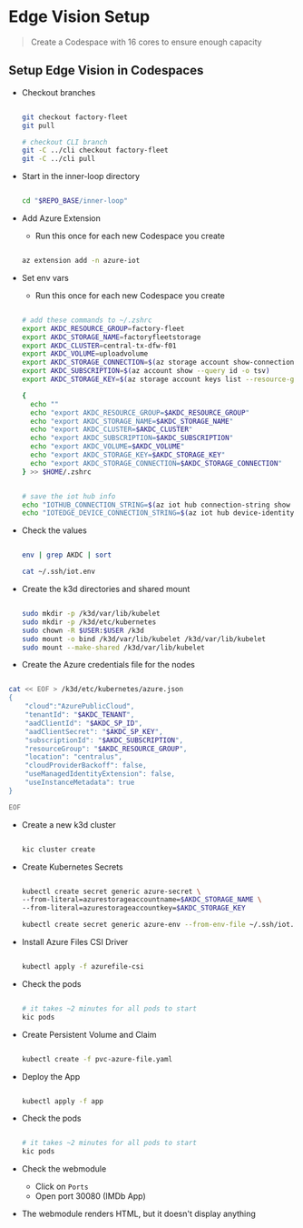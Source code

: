 # Edge Vision Setup

> Create a Codespace with 16 cores to ensure enough capacity

## Setup Edge Vision in Codespaces

- Checkout branches

  ```bash

  git checkout factory-fleet
  git pull

  # checkout CLI branch
  git -C ../cli checkout factory-fleet
  git -C ../cli pull

  ```

- Start in the inner-loop directory

  ```bash

  cd "$REPO_BASE/inner-loop"

  ```

- Add Azure Extension
  - Run this once for each new Codespace you create

  ```bash

  az extension add -n azure-iot

  ```

- Set env vars
  - Run this once for each new Codespace you create

  ```bash

  # add these commands to ~/.zshrc
  export AKDC_RESOURCE_GROUP=factory-fleet
  export AKDC_STORAGE_NAME=factoryfleetstorage
  export AKDC_CLUSTER=central-tx-dfw-f01
  export AKDC_VOLUME=uploadvolume
  export AKDC_STORAGE_CONNECTION=$(az storage account show-connection-string -n $AKDC_STORAGE_NAME -g $AKDC_RESOURCE_GROUP -o tsv)
  export AKDC_SUBSCRIPTION=$(az account show --query id -o tsv)
  export AKDC_STORAGE_KEY=$(az storage account keys list --resource-group $AKDC_RESOURCE_GROUP --account-name $AKDC_STORAGE_NAME --query "[0].value" -o tsv)

  {
    echo ""
    echo "export AKDC_RESOURCE_GROUP=$AKDC_RESOURCE_GROUP"
    echo "export AKDC_STORAGE_NAME=$AKDC_STORAGE_NAME"
    echo "export AKDC_CLUSTER=$AKDC_CLUSTER"
    echo "export AKDC_SUBSCRIPTION=$AKDC_SUBSCRIPTION"
    echo "export AKDC_VOLUME=$AKDC_VOLUME"
    echo "export AKDC_STORAGE_KEY=$AKDC_STORAGE_KEY"
    echo "export AKDC_STORAGE_CONNECTION=$AKDC_STORAGE_CONNECTION"
  } >> $HOME/.zshrc


  # save the iot hub info
  echo "IOTHUB_CONNECTION_STRING=$(az iot hub connection-string show --hub-name $AKDC_RESOURCE_GROUP -o tsv)" > ~/.ssh/iot.env
  echo "IOTEDGE_DEVICE_CONNECTION_STRING=$(az iot hub device-identity connection-string show --hub-name $AKDC_RESOURCE_GROUP --device-id $AKDC_CLUSTER -o tsv)" >> ~/.ssh/iot.env

  ```

- Check the values

  ```bash

  env | grep AKDC | sort

  cat ~/.ssh/iot.env

  ```

- Create the k3d directories and shared mount

  ```bash

  sudo mkdir -p /k3d/var/lib/kubelet
  sudo mkdir -p /k3d/etc/kubernetes
  sudo chown -R $USER:$USER /k3d
  sudo mount -o bind /k3d/var/lib/kubelet /k3d/var/lib/kubelet
  sudo mount --make-shared /k3d/var/lib/kubelet

  ```

- Create the Azure credentials file for the nodes

```bash

cat << EOF > /k3d/etc/kubernetes/azure.json
{
    "cloud":"AzurePublicCloud",
    "tenantId": "$AKDC_TENANT",
    "aadClientId": "$AKDC_SP_ID",
    "aadClientSecret": "$AKDC_SP_KEY",
    "subscriptionId": "$AKDC_SUBSCRIPTION",
    "resourceGroup": "$AKDC_RESOURCE_GROUP",
    "location": "centralus",
    "cloudProviderBackoff": false,
    "useManagedIdentityExtension": false,
    "useInstanceMetadata": true
}

EOF

```

- Create a new k3d cluster

    ```bash

    kic cluster create

    ```

- Create Kubernetes Secrets

  ```bash

  kubectl create secret generic azure-secret \
  --from-literal=azurestorageaccountname=$AKDC_STORAGE_NAME \
  --from-literal=azurestorageaccountkey=$AKDC_STORAGE_KEY

  kubectl create secret generic azure-env --from-env-file ~/.ssh/iot.env

  ```

- Install Azure Files CSI Driver

  ```bash

  kubectl apply -f azurefile-csi

  ```

- Check the pods

  ```bash

  # it takes ~2 minutes for all pods to start
  kic pods

  ```

- Create Persistent Volume and Claim

  ```bash

  kubectl create -f pvc-azure-file.yaml

  ```

- Deploy the App

  ```bash

  kubectl apply -f app

  ```

- Check the pods

  ```bash

  # it takes ~2 minutes for all pods to start
  kic pods

  ```

- Check the webmodule
  - Click on `Ports`
  - Open port 30080 (IMDb App)
- The webmodule renders HTML, but it doesn't display anything
